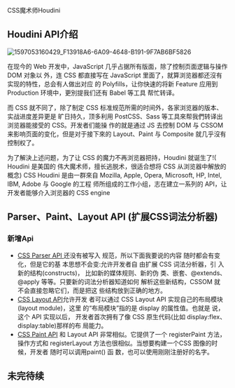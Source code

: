 CSS魔术师Houdini

## Houdini API介绍

![1597053160429_F13918A6-6A09-4648-B191-9F7AB6BF5826](/cssNote/1597053160429_F13918A6-6A09-4648-B191-9F7AB6BF5826.png)

在现今的 Web 开发中，JavaScript 几乎占据所有版面，除了控制页面逻辑与操作 DOM 对象以 外，连 CSS 都直接写在 JavaScript 里面了，就算浏览器都还沒有实现的特性，总会有人做出对应 的 Polyfills，让你快速的将新 Feature 应用到 Production 环境中，更別提我们还有 Babel 等工具 帮忙转译。

而 CSS 就不同了，除了制定 CSS 标准规范所需的时间外，各家浏览器的版本、实战进度差异更是 旷日持久，顶多利用 PostCSS、Sass 等工具來帮我們转译出浏览器能接受的 CSS。开发者们能操 作的就是通过 JS 去控制 DOM 与 CSSOM来影响页面的变化，但是对于接下來的 Layout、Paint 与 Composite 就几乎沒有控制权了。

为了解決上述问题，为了让 CSS 的魔力不再浏览器把持，Houdini 就诞生了!( Houdini 是美国的 伟大魔术师，擅长逃脱术，很适合想将 CSS 从浏览器中解放的概念)
 CSS Houdini 是由一群來自 Mozilla, Apple, Opera, Microsoft, HP, Intel, IBM, Adobe 与 Google 的工程 师所组成的工作小组，志在建立一系列的 API，让开发者能够介入浏览器的 CSS engine

## Parser、Paint、Layout API (扩展CSS词法分析器)

### 新增Api

- [CSS Parser API ](https://drafts.css-houdini.org/css-parser-api/)还没有被写入 规范，所以下面我要说的内容 随时都会有变化，但是它的基 本思想不会变:允许开发者自 由扩展 CSS 词法分析器，引 入新的结构(constructs)， 比如新的媒体规则、新的伪 类、嵌套、@extends、 @apply 等等。只要新的词法分析器知道如何 解析这些新结构，CSSOM 就 不会直接忽略它们，而是把这 些结构放到正确的地方。
- [CSS Layout API](https://drafts.css-houdini.org/css-layout-api/)允许开发 者可以通过 CSS Layout API 实现自己的布局模块 (layout module)，这里 的“布局模块”指的是 display 的属性值。也就是 说，这个 API 实现以后， 开发者首次拥有了像 CSS 原生代码(比如 display:flex、 display:table)那样的布 局能力。
- [CSS Paint API](https://drafts.css-houdini.org/css-paint-api/) 和 Layout API 非常相似。它提供了一个 registerPaint 方法，操作方式和 registerLayout 方法也很相似。当想要构建一个CSS 图像的时候，开发者 随时可以调用paint() 函 数，也可以使用刚刚注册好的名字。

## 未完待续

